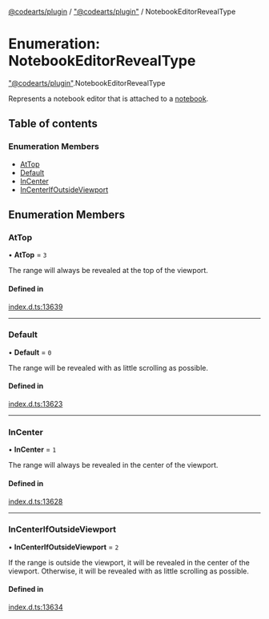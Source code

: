 [@codearts/plugin](../README.md) / ["@codearts/plugin"](../modules/_codearts_plugin_.md) / NotebookEditorRevealType

# Enumeration: NotebookEditorRevealType

["@codearts/plugin"](../modules/_codearts_plugin_.md).NotebookEditorRevealType

Represents a notebook editor that is attached to a [notebook](../interfaces/codearts_plugin_.NotebookDocument.md).

## Table of contents

### Enumeration Members

- [AtTop](codearts_plugin_.NotebookEditorRevealType.md#attop)
- [Default](codearts_plugin_.NotebookEditorRevealType.md#default)
- [InCenter](codearts_plugin_.NotebookEditorRevealType.md#incenter)
- [InCenterIfOutsideViewport](codearts_plugin_.NotebookEditorRevealType.md#incenterifoutsideviewport)

## Enumeration Members

### AtTop

• **AtTop** = ``3``

The range will always be revealed at the top of the viewport.

#### Defined in

[index.d.ts:13639](https://github.com/shuyaqian/cloudide-plugin-api/blob/5b69219/index.d.ts#L13639)

___

### Default

• **Default** = ``0``

The range will be revealed with as little scrolling as possible.

#### Defined in

[index.d.ts:13623](https://github.com/shuyaqian/cloudide-plugin-api/blob/5b69219/index.d.ts#L13623)

___

### InCenter

• **InCenter** = ``1``

The range will always be revealed in the center of the viewport.

#### Defined in

[index.d.ts:13628](https://github.com/shuyaqian/cloudide-plugin-api/blob/5b69219/index.d.ts#L13628)

___

### InCenterIfOutsideViewport

• **InCenterIfOutsideViewport** = ``2``

If the range is outside the viewport, it will be revealed in the center of the viewport.
Otherwise, it will be revealed with as little scrolling as possible.

#### Defined in

[index.d.ts:13634](https://github.com/shuyaqian/cloudide-plugin-api/blob/5b69219/index.d.ts#L13634)
